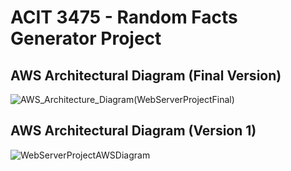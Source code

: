 # ACIT 3475 - Random Facts Generator Project 

## AWS Architectural Diagram (Final Version) 
![AWS_Architecture_Diagram(WebServerProjectFinal)](https://github.com/achang140/ACIT3475_Project/assets/98194501/7c376746-7506-4d51-bc58-c982e06ea179)

## AWS Architectural Diagram (Version 1) 
![WebServerProjectAWSDiagram](https://github.com/achang140/ACIT3475_Project/assets/98194501/36aeb92f-248f-4830-b1f6-a7f6ddcce5c7)
